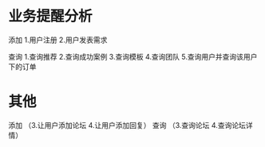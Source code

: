业务提醒分析
=================
添加
1.用户注册
2.用户发表需求

查询
1.查询推荐
2.查询成功案例
3.查询模板
4.查询团队
5.查询用户并查询该用户下的订单

其他
=====
添加
（3.让用户添加论坛  4.让用户添加回复）
查询
（3.查询论坛  4.查询论坛详情）

